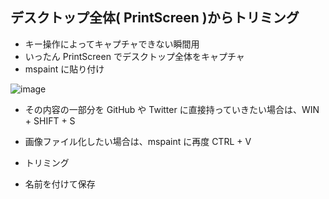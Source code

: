 ## デスクトップ全体( PrintScreen )からトリミング
- キー操作によってキャプチャできない瞬間用
- いったん PrintScreen でデスクトップ全体をキャプチャ
- mspaint に貼り付け

![image](https://user-images.githubusercontent.com/1501327/144366217-1aea3e26-1aa1-4306-9883-1499b90f2a11.png)

- その内容の一部分を GitHub や Twitter に直接持っていきたい場合は、WIN + SHIFT + S

- 画像ファイル化したい場合は、mspaint に再度 CTRL + V
- トリミング
- 名前を付けて保存
